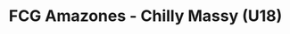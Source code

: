 ---
title: FCG Amazones - Chilly Massy (U18)
layout: posts
permalink: /posts/
show_excerpts: true
entries_layout: list
---